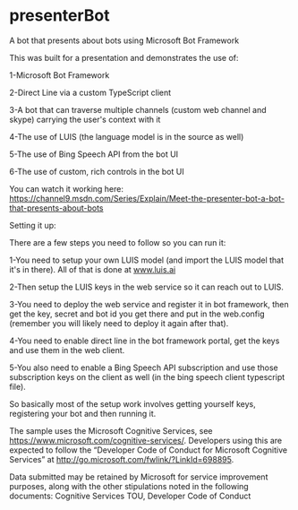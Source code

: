 # presenterBot
A bot that presents about bots using Microsoft Bot Framework

This was built for a presentation and demonstrates the use of:

1-Microsoft Bot Framework

2-Direct Line via a custom TypeScript client

3-A bot that can traverse multiple channels (custom web channel and skype) carrying the user's context with it

4-The use of LUIS (the language model is in the source as well)

5-The use of Bing Speech API from the bot UI

6-The use of custom, rich controls in the bot UI

You can watch it working here: https://channel9.msdn.com/Series/Explain/Meet-the-presenter-bot-a-bot-that-presents-about-bots

Setting it up:

There are a few steps you need to follow so you can run it:

1-You need to setup your own LUIS model (and import the LUIS model that it's in there). All of that is done at www.luis.ai

2-Then setup the LUIS keys in the web service so it can reach out to LUIS. 

3-You need to deploy the web service and register it in bot framework, then get the key, secret and bot id you get there and put in the web.config (remember you will likely need to deploy it again after that). 

4-You need to enable direct line in the bot framework portal, get the keys and use them in the web client. 

5-You also need to enable a Bing Speech API subscription and use those subscription keys on the client as well (in the bing speech client typescript file). 

So basically most of the setup work involves getting yourself keys, registering your bot and then running it.


The sample uses the Microsoft Cognitive Services, see https://www.microsoft.com/cognitive-services/. Developers using this are expected to follow the “Developer Code of Conduct for Microsoft Cognitive Services” at http://go.microsoft.com/fwlink/?LinkId=698895.


Data submitted may be retained by Microsoft for service improvement purposes, along with the other stipulations noted in the following documents: Cognitive Services TOU, Developer Code of Conduct
